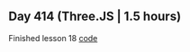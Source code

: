 ## Day 414 (Three.JS | 1.5 hours)

Finished lesson 18
[code](https://github.com/alexvyber/three-js-journey.git)

